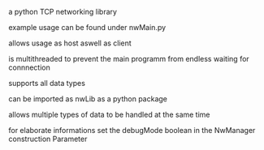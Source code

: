 a python TCP networking library

example usage can be found under nwMain.py

allows usage as host aswell as client

is multithreaded to prevent the main programm from endless waiting for connnection

supports all data types

can be imported as nwLib as a python package

allows multiple types of data to be handled at the same time

for elaborate informations set the debugMode boolean in the NwManager construction Parameter